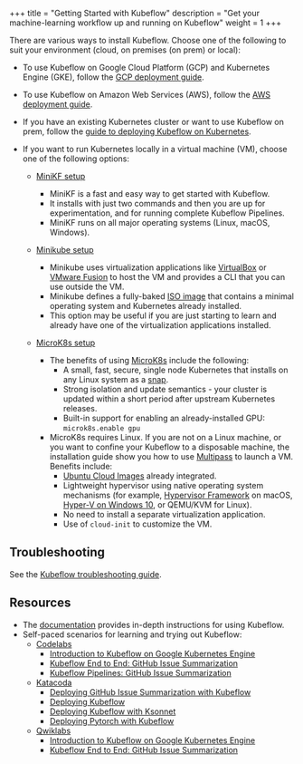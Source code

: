 +++
title = "Getting Started with Kubeflow"
description = "Get your machine-learning workflow up and running on Kubeflow"
weight = 1
+++

There are various ways to install Kubeflow. Choose one of the following
to suit your environment (cloud, on premises (on prem) or local):

* To use Kubeflow on Google Cloud Platform (GCP) and Kubernetes Engine (GKE),
  follow the [GCP deployment guide](/docs/gke/deploy/).
* To use Kubeflow on Amazon Web Services (AWS),
  follow the [AWS deployment guide](/docs/aws/deploy/).
* If you have an existing Kubernetes cluster or want to use Kubeflow on prem,
  follow the [guide to deploying Kubeflow on 
  Kubernetes](/docs/started/getting-started-k8s/).
* If you want to run Kubernetes locally in a virtual machine (VM), choose one of 
  the following options:

   * [MiniKF setup](/docs/started/getting-started-minikf/)
      * MiniKF is a fast and easy way to get started with Kubeflow.
      * It installs with just two commands and then you are up for
	      experimentation, and for running complete Kubeflow Pipelines.
      * MiniKF runs on all major operating systems (Linux, macOS, Windows).

   * [Minikube setup](/docs/started/getting-started-minikube/)
      * Minikube uses virtualization applications like 
        [VirtualBox](https://www.virtualbox.org/) or [VMware
        Fusion](https://www.vmware.com/products/fusion.html) to host the VM
	      and provides a CLI that you can use outside the VM.
      * Minikube defines a fully-baked
       [ISO image](https://en.wikipedia.org/wiki/ISO_image) that contains a
        minimal operating system and Kubernetes already installed.
      * This option may be useful if you are just starting to learn and already
	      have one of the virtualization applications installed.

   * [MicroK8s setup](/docs/started/getting-started-multipass/)
      * The benefits of using [MicroK8s](https://microk8s.io/) include the
        following:
          - A small, fast, secure, single node Kubernetes that installs on any
            Linux system as a [snap](https://snapcraft.io/microk8s).
          - Strong isolation and update semantics - your cluster
            is updated within a short period after upstream Kubernetes
            releases.
          - Built-in support for enabling an already-installed GPU:
            `microk8s.enable gpu`
      * MicroK8s requires Linux. If you are not on a Linux machine, or you want
        to confine your Kubeflow to a disposable machine, the installation guide
        show you how to use
        [Multipass](https://github.com/CanonicalLtd/multipass) to launch a VM.
        Benefits include:
          - [Ubuntu Cloud Images](http://cloud-images.ubuntu.com/) already
            integrated.
          - Lightweight hypervisor using native operating system mechanisms
            (for example, [Hypervisor
            Framework](https://developer.apple.com/documentation/hypervisor) on
            macOS, [Hyper-V on Windows
            10](https://docs.microsoft.com/en-us/virtualization/hyper-v-on-windows/quick-start/enable-hyper-v), or
            QEMU/KVM for Linux).
          - No need to install a separate virtualization application.
          - Use of `cloud-init` to customize the VM.
    
## Troubleshooting

See the [Kubeflow troubleshooting guide](/docs/other-guides/troubleshooting/).

## Resources

* The [documentation](/docs/) provides in-depth instructions for using Kubeflow.
* Self-paced scenarios for learning and trying out Kubeflow:
  * [Codelabs](https://codelabs.developers.google.com/?cat=tensorflow)
      * [Introduction to Kubeflow on Google Kubernetes
        Engine](https://codelabs.developers.google.com/codelabs/kubeflow-introduction/index.html)
      * [Kubeflow End to End: GitHub Issue
        Summarization](https://codelabs.developers.google.com/codelabs/cloud-kubeflow-e2e-gis/index.html)
      * [Kubeflow Pipelines: GitHub Issue
        Summarization](https://codelabs.developers.google.com/codelabs/cloud-kubeflow-pipelines-gis/index.html)
  * [Katacoda](https://www.katacoda.com/kubeflow)
      * [Deploying GitHub Issue Summarization with
        Kubeflow](https://www.katacoda.com/kubeflow/scenarios/deploying-github-issue-summarization)
      * [Deploying
        Kubeflow](https://www.katacoda.com/kubeflow/scenarios/deploying-kubeflow)
      * [Deploying Kubeflow with
        Ksonnet](https://www.katacoda.com/kubeflow/scenarios/deploying-kubeflow-with-ksonnet)
      * [Deploying Pytorch with
        Kubeflow](https://www.katacoda.com/kubeflow/scenarios/deploy-pytorch-with-kubeflow)
  * [Qwiklabs](https://qwiklabs.com/catalog?keywords=kubeflow)
      * [Introduction to Kubeflow on Google Kubernetes
        Engine](https://qwiklabs.com/focuses/960?locale=en&parent=catalog)
      * [Kubeflow End to End: GitHub Issue
        Summarization](https://qwiklabs.com/focuses/1257?locale=en&parent=catalog)
